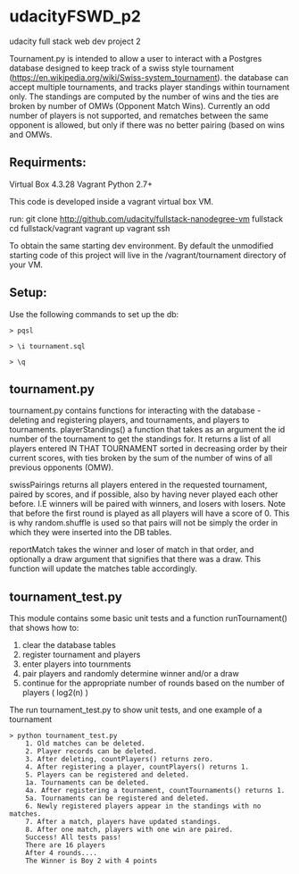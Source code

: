 # udacityFSWD_p2
udacity full stack web dev project 2

Tournament.py is intended to allow a user to interact with a Postgres database designed to
keep track of a swiss style tournament (https://en.wikipedia.org/wiki/Swiss-system_tournament).
the database can accept multiple tournaments, and tracks player standings within tournament only.
The standings are computed by the number of wins and the ties are broken by number of OMWs (Opponent Match Wins).
Currently an odd number of players is not supported, and rematches between the same opponent is allowed,
but only if there was no better pairing (based on wins and OMWs.


Requirments:
------------
Virtual Box 4.3.28
Vagrant
Python 2.7+

This code is developed inside a vagrant virtual box VM.

run:
git clone http://github.com/udacity/fullstack-nanodegree-vm fullstack
cd fullstack/vagrant
vagrant up
vagrant ssh 

To obtain the same starting dev environment. 
By default the unmodified starting code of this project will live in the /vagrant/tournament directory of your VM.


Setup:
------
Use the following commands to set up the db:
```
> pqsl

> \i tournament.sql

> \q
```
tournament.py
-------------
tournament.py contains functions for interacting with the database - deleting and registering
players, and tournaments, and players to tournaments.
playerStandings() a function that takes as an argument the id number of the tournament to get the standings for.
It returns a list of all players entered IN THAT TOURNAMENT sorted in decreasing order by their current scores,
with ties broken by the sum of the number of wins
of all previous opponents (OMW).

swissPairings returns all players entered in the requested tournament, paired by scores, and if possible, also by having
never played each other before. I.E winners will be paired with winners, and losers with losers. Note that before the first
round is played as all players will have a score of 0. This is why random.shuffle is used so that pairs will not be simply the
order in which they were inserted into the DB tables.

reportMatch takes the winner and loser of match in that order, and optionally a draw argument that signifies that there was a draw.
This function will update the matches table accordingly.

tournament_test.py
------------------
This module contains some basic unit tests and a function runTournament() that shows how to:
1. clear the database tables
2. register tournament and players
3. enter players into tournments
4. pair players and randomly determine winner and/or a draw
5. continue for the appropriate number of rounds based on the number of players ( log2(n) )

The run tournament_test.py to show unit tests, and one example of a tournament
```
> python tournament_test.py
    1. Old matches can be deleted.
    2. Player records can be deleted.
    3. After deleting, countPlayers() returns zero.
    4. After registering a player, countPlayers() returns 1.
    5. Players can be registered and deleted.
    1a. Tournaments can be deleted.
    4a. After registering a tournament, countTournaments() returns 1.
    5a. Tournaments can be registered and deleted.
    6. Newly registered players appear in the standings with no matches.
    7. After a match, players have updated standings.
    8. After one match, players with one win are paired.
    Success! All tests pass!
    There are 16 players
    After 4 rounds....
    The Winner is Boy 2 with 4 points
```






